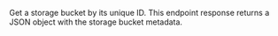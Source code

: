 Get a storage bucket by its unique ID. This endpoint response returns a JSON object with the storage bucket metadata.
